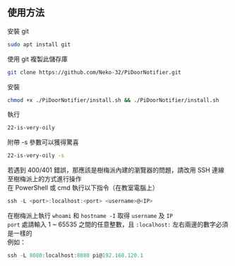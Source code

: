 ## 使用方法
安裝 git
```bash
sudo apt install git
```  
使用 git 複製此儲存庫
```bash
git clone https://github.com/Neko-32/PiDoorNotifier.git
```  
安裝
```bash
chmod +x ./PiDoorNotifier/install.sh && ./PiDoorNotifier/install.sh
```  
執行
```bash
22-is-very-oily
```
附帶 -s 參數可以獲得驚喜  
```bash
22-is-very-oily -s
```
若遇到 400/401 錯誤，那應該是樹梅派內建的瀏覽器的問題，請改用 SSH 連線至樹梅派上的方式進行操作  
在 PowerShell 或 cmd 執行以下指令（在教室電腦上）
```powershell
ssh -L <port>:localhost:<port> <username>@<IP>
```
在樹梅派上執行 `whoami` 和 `hostname -I` 取得 `username` 及 `IP`  
`port` 處請輸入 1 ~ 65535 之間的任意整數，且 `:localhost:` 左右兩邊的數字必須是一樣的   
例如：  
```powershell
ssh -L 8080:localhost:8080 pi@192.168.120.1
```
